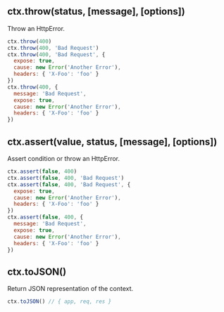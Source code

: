 ## ctx.throw(status, [message], [options])

Throw an HttpError.

```js
ctx.throw(400)
ctx.throw(400, 'Bad Request')
ctx.throw(400, 'Bad Request', {
  expose: true,
  cause: new Error('Another Error'),
  headers: { 'X-Foo': 'foo' }
})
ctx.throw(400, {
  message: 'Bad Request',
  expose: true,
  cause: new Error('Another Error'),
  headers: { 'X-Foo': 'foo' }
})
```

## ctx.assert(value, status, [message], [options])

Assert condition or throw an HttpError.

```js
ctx.assert(false, 400)
ctx.assert(false, 400, 'Bad Request')
ctx.assert(false, 400, 'Bad Request', {
  expose: true,
  cause: new Error('Another Error'),
  headers: { 'X-Foo': 'foo' }
})
ctx.assert(false, 400, {
  message: 'Bad Request',
  expose: true,
  cause: new Error('Another Error'),
  headers: { 'X-Foo': 'foo' }
})
```

## ctx.toJSON()

Return JSON representation of the context.

```js
ctx.toJSON() // { app, req, res }
```

